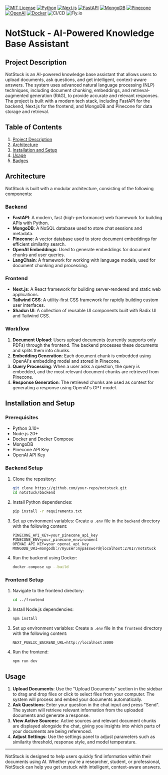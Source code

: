 [![MIT License](https://img.shields.io/badge/License-MIT-green.svg)](https://opensource.org/licenses/MIT)
[![Python](https://img.shields.io/badge/Python-3.10+-blue.svg)](https://www.python.org/)
[![Next.js](https://img.shields.io/badge/Next.js-15.1.6-blue.svg)](https://nextjs.org/)
[![FastAPI](https://img.shields.io/badge/FastAPI-0.95.0-blue.svg)](https://fastapi.tiangolo.com/)
[![MongoDB](https://img.shields.io/badge/MongoDB-6.0-green.svg)](https://www.mongodb.com/)
[![Pinecone](https://img.shields.io/badge/Pinecone-Vector%20DB-orange.svg)](https://www.pinecone.io/)
[![OpenAI](https://img.shields.io/badge/OpenAI-GPT-9cf.svg)](https://openai.com/)
[![Docker](https://img.shields.io/badge/Docker-20.10.17-blue.svg)](https://www.docker.com/)
![CI/CD](https://github.com/praneethravuri/notstuck/actions/workflows/ci-cd.yml/badge.svg)
![Fly.io](https://github.com/praneethravuri/notstuck/actions/workflows/fly.yml/badge.svg)

# NotStuck - AI-Powered Knowledge Base Assistant

## Project Description
NotStuck is an AI-powered knowledge base assistant that allows users to upload documents, ask questions, and get intelligent, context-aware answers. The system uses advanced natural language processing (NLP) techniques, including document chunking, embeddings, and retrieval-augmented generation (RAG), to provide accurate and relevant responses. The project is built with a modern tech stack, including FastAPI for the backend, Next.js for the frontend, and MongoDB and Pinecone for data storage and retrieval.

## Table of Contents
1. [Project Description](#project-description)
2. [Architecture](#architecture)
3. [Installation and Setup](#installation-and-setup)
4. [Usage](#usage)
5. [Badges](#badges)

## Architecture
NotStuck is built with a modular architecture, consisting of the following components:

### Backend
- **FastAPI**: A modern, fast (high-performance) web framework for building APIs with Python.
- **MongoDB**: A NoSQL database used to store chat sessions and metadata.
- **Pinecone**: A vector database used to store document embeddings for efficient similarity search.
- **OpenAI Embeddings**: Used to generate embeddings for document chunks and user queries.
- **LangChain**: A framework for working with language models, used for document chunking and processing.

### Frontend
- **Next.js**: A React framework for building server-rendered and static web applications.
- **Tailwind CSS**: A utility-first CSS framework for rapidly building custom user interfaces.
- **Shadcn UI**: A collection of reusable UI components built with Radix UI and Tailwind CSS.

### Workflow
1. **Document Upload**: Users upload documents (currently supports only PDFs) through the frontend. The backend processes these documents and splits them into chunks.
2. **Embedding Generation**: Each document chunk is embedded using OpenAI's embedding model and stored in Pinecone.
3. **Query Processing**: When a user asks a question, the query is embedded, and the most relevant document chunks are retrieved from Pinecone.
4. **Response Generation**: The retrieved chunks are used as context for generating a response using OpenAI's GPT model.

## Installation and Setup

### Prerequisites
- Python 3.10+
- Node.js 20+
- Docker and Docker Compose
- MongoDB
- Pinecone API Key
- OpenAI API Key

### Backend Setup
1. Clone the repository:
   ```bash
   git clone https://github.com/your-repo/notstuck.git
   cd notstuck/backend
   ```
2. Install Python dependencies:
   ```bash
   pip install -r requirements.txt
   ```
3. Set up environment variables:
   Create a `.env` file in the `backend` directory with the following content:
   ```env
   PINECONE_API_KEY=your_pinecone_api_key
   PINECONE_ENV=your_pinecone_environment
   OPENAI_API_KEY=your_openai_api_key
   MONGODB_URI=mongodb://myuser:mypassword@localhost:27017/notstuck
   ```
4. Run the backend using Docker:
   ```bash
   docker-compose up --build
   ```

### Frontend Setup
1. Navigate to the frontend directory:
   ```bash
   cd ../frontend
   ```
2. Install Node.js dependencies:
   ```bash
   npm install
   ```
3. Set up environment variables:
   Create a `.env` file in the `frontend` directory with the following content:
   ```env
   NEXT_PUBLIC_BACKEND_URL=http://localhost:8000
   ```
4. Run the frontend:
   ```bash
   npm run dev
   ```

## Usage
1. **Upload Documents**: Use the "Upload Documents" section in the sidebar to drag and drop files or click to select files from your computer. The system will process and embed your documents automatically.
2. **Ask Questions**: Enter your question in the chat input and press "Send". The system will retrieve relevant information from the uploaded documents and generate a response.
3. **View Active Sources:**: Active sources and relevant document chunks are displayed alongside the chat, giving you insights into which parts of your documents are being referenced.
4. **Adjust Settings**: Use the settings panel to adjust parameters such as similarity threshold, response style, and model temperature.


---

NotStuck is designed to help users quickly find information within their documents using AI. Whether you're a researcher, student, or professional, NotStuck can help you get unstuck with intelligent, context-aware answers.